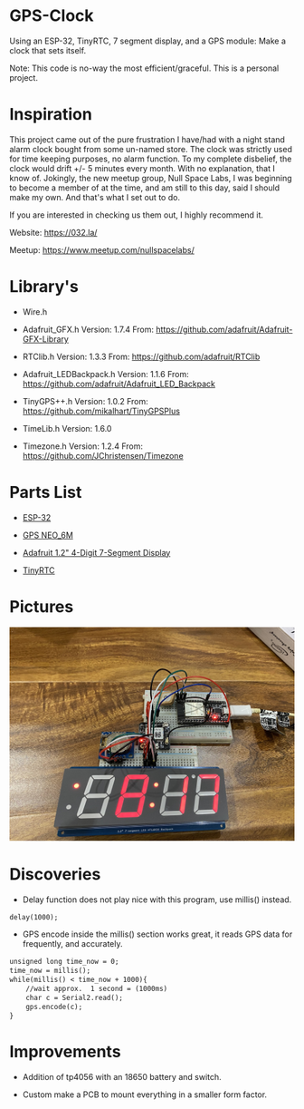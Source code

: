 # GPS-Clock
Using an ESP-32, TinyRTC, 7 segment display, and a GPS module: Make a clock that sets itself.

Note: This code is no-way the most efficient/graceful. This is a personal project.

# Inspiration
This project came out of the pure frustration I have/had with a night stand alarm clock bought from some un-named store.
The clock was strictly used for time keeping purposes, no alarm function. To my complete disbelief, the clock would drift +/- 5 minutes every month. With no explanation, that I know of.
Jokingly, the new meetup group, Null Space Labs, I was beginning to become a member of at the time, and am still to this day, said I should make my own.
And that's what I set out to do.

If you are interested in checking us them out, I highly recommend it.

Website: https://032.la/

Meetup: https://www.meetup.com/nullspacelabs/

# Library's

* Wire.h 

* Adafruit_GFX.h 			Version: 1.7.4 		From: https://github.com/adafruit/Adafruit-GFX-Library

* RTClib.h					Version: 1.3.3		From: https://github.com/adafruit/RTClib

* Adafruit_LEDBackpack.h 	Version: 1.1.6		From: https://github.com/adafruit/Adafruit_LED_Backpack

* TinyGPS++.h				Version: 1.0.2		From: https://github.com/mikalhart/TinyGPSPlus

* TimeLib.h					Version: 1.6.0 

* Timezone.h 				Version: 1.2.4		From: https://github.com/JChristensen/Timezone

# Parts List

* [ESP-32](https://www.amazon.com/gp/product/B0718T232Z/ref=ppx_yo_dt_b_asin_title_o02_s00?ie=UTF8&psc=1)

* [GPS NEO_6M](https://www.amazon.com/gp/product/B07P8YMVNT/ref=ppx_yo_dt_b_asin_title_o06_s00?ie=UTF8&psc=1)

* [Adafruit 1.2" 4-Digit 7-Segment Display](https://www.adafruit.com/product/1270)

* [TinyRTC](https://www.amazon.com/DS1307-Precision-Compatible-Atomic-Market/dp/B00TMI1ZSC)

# Pictures

![Alt text](pics/GPS_Clock_img.jpg)

# Discoveries

* Delay function does not play nice with this program, use millis() instead.

```
delay(1000);
```

* GPS encode inside the millis() section works great, it reads GPS data for frequently, and accurately.

```
unsigned long time_now = 0;
time_now = millis();
while(millis() < time_now + 1000){
	//wait approx.  1 second = (1000ms)
	char c = Serial2.read();
	gps.encode(c);
}
```

# Improvements

* Addition of tp4056 with an 18650 battery and switch.

* Custom make a PCB to mount everything in a smaller form factor.
